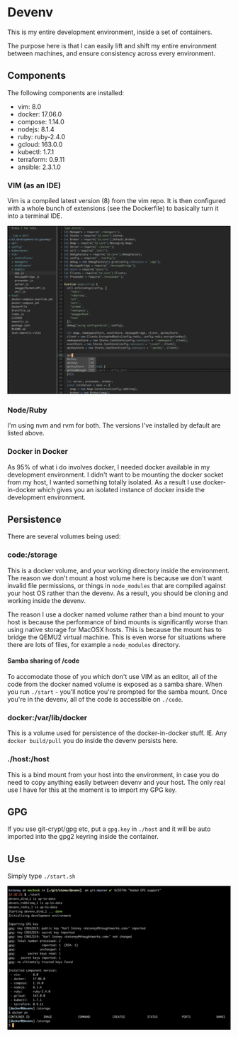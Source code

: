 # Devenv
This is my entire development environment, inside a set of containers.

The purpose here is that I can easily lift and shift my entire environment between machines, and ensure consistency across every environment.

## Components
The following components are installed:

  - vim:       8.0
  - docker:    17.06.0
  - compose:   1.14.0
  - nodejs:    8.1.4
  - ruby:      ruby-2.4.0
  - gcloud:    163.0.0
  - kubectl:   1.7.1
  - terraform: 0.9.11
  - ansible:   2.3.1.0

### VIM (as an IDE)
Vim is a compiled latest version (8) from the vim repo.  It is then configured with a whole bunch of extensions (see the Dockerfile) to basically turn it into a terminal IDE.

![IDE](images/ide.png)

### Node/Ruby
I'm using nvm and rvm for both.  The versions I've installed by default are listed above.

### Docker in Docker
As 95% of what i do involves docker, I needed docker available in my development environment.  I didn't want to be mounting the docker socket from my host, I wanted something totally isolated.  As a result I use docker-in-docker which gives you an isolated instance of docker inside the development environment.

## Persistence
There are several volumes being used:

### code:/storage
This is a docker volume, and your working directory inside the environment.  The reason we don't mount a host volume here is because we don't want invalid file permissions, or things in `node_modules` that are compiled against your host OS rather than the devenv.  As a result, you should be cloning and working inside the devenv.

The reason I use a docker named volume rather than a bind mount to your host is because the performance of bind mounts is significantly worse than using native storage for MacOSX hosts.  This is because the mount has to bridge the QEMU2 virtual machine.   This is even worse for situations where there are lots of files, for example a `node_modules` directory.

#### Samba sharing of /code
To accomodate those of you which don't use VIM as an editor, all of the code from the docker named volume is exposed as a samba share.  When you run `./start` - you'll notice you're prompted for the samba mount.  Once you're in the devenv, all of the code is accessible on `./code`.

### docker:/var/lib/docker
This is a volume used for persistence of the docker-in-docker stuff.  IE.  Any `docker build/pull` you do inside the devenv persists here.

### ./host:/host
This is a bind mount from your host into the environment, in case you do need to copy anything easily between devenv and your host.  The only real use I have for this at the moment is to import my GPG key.

## GPG
If you use git-crypt/gpg etc, put a `gpg.key` in `./host` and it will be auto imported into the gpg2 keyring inside the container.

## Use
Simply type `./start.sh`

![Running](images/running.png)
